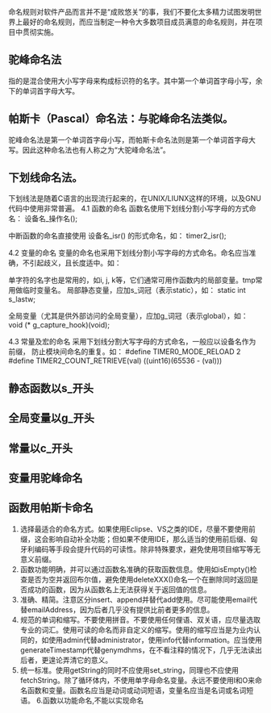 

命名规则对软件产品而言并不是“成败悠关”的事，我们不要化太多精力试图发明世界上最好的命名规则，而应当制定一种令大多数项目成员满意的命名规则，并在项目中贯彻实施。


## 驼峰命名法
指的是混合使用大小写字母来构成标识符的名字。其中第一个单词首字母小写，余下的单词首字母大写。

## 帕斯卡（Pascal）命名法：与驼峰命名法类似。
驼峰命名法是第一个单词首字母小写，而帕斯卡命名法则是第一个单词首字母大写。因此这种命名法也有人称之为“大驼峰命名法”。





## 下划线命名法。

下划线法是随着C语言的出现流行起来的，在UNIX/LIUNX这样的环境，以及GNU代码中使用非常普遍。
4.1 函数的命名
  函数名使用下划线分割小写字母的方式命名：
    设备名_操作名();

  中断函数的命名直接使用 设备名_isr() 的形式命名，如：
    timer2_isr();

4.2 变量的命名
  变量的命名也采用下划线分割小写字母的方式命名。命名应当准确，不引起歧义，且长度适中。如：

  单字符的名字也是常用的，如i, j, k等，它们通常可用作函数内的局部变量。tmp常用做临时变量名。
  局部静态变量，应加s_词冠（表示static），如：
    static int s_lastw;

  全局变量（尤其是供外部访问的全局变量），应加g_词冠（表示global），如：
    void (* g_capture_hook)(void);

4.3 常量及宏的命名
  采用下划线分割大写字母的方式命名，一般应以设备名作为前缀，
  防止模块间命名的重复。如：
    #define TIMER0_MODE_RELOAD                2
    #define TIMER2_COUNT_RETRIEVE(val)        ((uint16)(65536 - (val)))





## 静态函数以s_开头
## 全局变量以g_开头
## 常量以c_开头
## 变量用驼峰命名
## 函数用帕斯卡命名






1. 选择最适合的命名方式。如果使用Eclipse、VS之类的IDE，尽量不要使用前缀，这会影响自动补全功能；但如果不使用IDE，那么适当的使用前后缀、匈牙利编码等手段会提升代码的可读性。除非特殊要求，避免使用项目缩写等无意义前缀。
2. 函数功能明确，并可以通过函数名准确的获取函数信息。使用如isEmpty()检查是否为空并返回布尔值，避免使用deleteXXX()命名一个在删除同时返回是否成功的函数，因为从函数名上无法获得关于返回值的信息。
3. 准确、精简。注意区分insert、append并替代add使用。尽可能使用email代替emailAddress，因为后者几乎没有提供比前者更多的信息。
4. 规范的单词和缩写。不要使用拼音。不要使用任何俚语、双关语，应尽量选取专业的词汇。使用可读的命名而非自定义的缩写。使用的缩写应当是为业内认同的，如使用admin代替administrator，使用info代替information。应当使用generateTimestamp代替genymdhms，在不看注释的情况下，几乎无法读出后者，更遑论弄清它的意义。
5. 统一标准。使用getString的同时不应使用set_string，同理也不应使用fetchString。除了循环体内，不使用单字母命名变量。永远不要使用l和O来命名函数和变量。函数名应当是动词或动词短语，变量名应当是名词或名词短语。
6.函数以功能命名,不能以实现命名